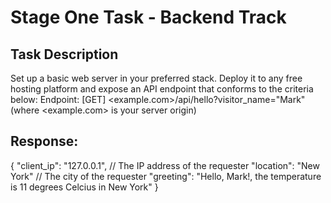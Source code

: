 # Stage One Task - Backend Track
## Task Description
Set up a basic web server in your preferred stack. Deploy it to any free hosting platform and expose an API endpoint that conforms to the criteria below:
Endpoint: [GET] <example.com>/api/hello?visitor_name="Mark" (where <example.com> is your server origin)
## Response:
{
  "client_ip": "127.0.0.1", // The IP address of the requester
  "location": "New York" // The city of the requester
  "greeting": "Hello, Mark!, the temperature is 11 degrees Celcius in New York"
}
